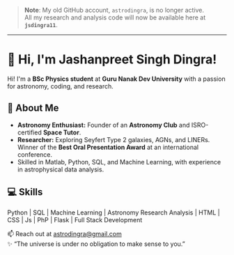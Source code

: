 > **Note**: My old GitHub account, `astrodingra`, is no longer active.  
> All my research and analysis code will now be available here at **`jsdingra11`**.

---
# 👋 Hi, I'm Jashanpreet Singh Dingra!

Hi! I'm a **BSc Physics student** at **Guru Nanak Dev University** with a passion for astronomy, coding, and research.  

## 🌟 About Me  

- **Astronomy Enthusiast:** Founder of an **Astronomy Club** and ISRO-certified **Space Tutor**.  
- **Researcher:** Exploring Seyfert Type 2 galaxies, AGNs, and LINERs. Winner of the **Best Oral Presentation Award** at an international conference.  
- Skilled in Matlab, Python, SQL, and Machine Learning, with experience in astrophysical data analysis.  

## 💻 Skills  

Python | SQL | Machine Learning | Astronomy Research Analysis | HTML | CSS | Js | PhP | Flask | Full Stack Development

📫 Reach out at astrodingra@gmail.com  
✨ “The universe is under no obligation to make sense to you.”  

